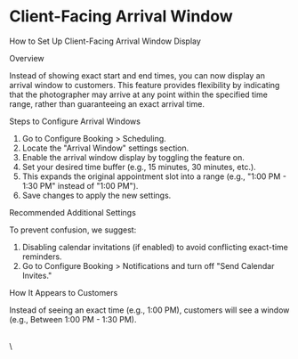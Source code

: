 # Client-Facing Arrival Window

How to Set Up Client-Facing Arrival Window Display

Overview

Instead of showing exact start and end times, you can now display an arrival window to customers. This feature provides flexibility by indicating that the photographer may arrive at any point within the specified time range, rather than guaranteeing an exact arrival time.

Steps to Configure Arrival Windows

1. Go to Configure Booking > Scheduling.
2. Locate the "Arrival Window" settings section.
3. Enable the arrival window display by toggling the feature on.
4. Set your desired time buffer (e.g., 15 minutes, 30 minutes, etc.).
5. This expands the original appointment slot into a range (e.g., "1:00 PM - 1:30 PM" instead of "1:00 PM").
6. Save changes to apply the new settings.

Recommended Additional Settings

To prevent confusion, we suggest:

1. Disabling calendar invitations (if enabled) to avoid conflicting exact-time reminders.
2. Go to Configure Booking > Notifications and turn off "Send Calendar Invites."

How It Appears to Customers

Instead of seeing an exact time (e.g., 1:00 PM), customers will see a window (e.g., Between 1:00 PM - 1:30 PM).

\
\
